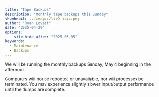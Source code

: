 ```yaml
---
title: "Tape Backups"
description: "Monthly tape backups this Sunday"
thumbnail: ../images/lto9-tape.png
author: "Ryan Lovett"
date: "2025-04-29"
options:
    site-hide-after: "2025-05-05"
keywords:
  - Maintenance
  - Backups
---
```


We will be running the monthly backups Sunday, May  4 beginning in the
afternoon.

Computers will not be rebooted or unavailable, nor will processes
be terminated. You may experience slightly slower input/output
performance until the dumps are complete.
